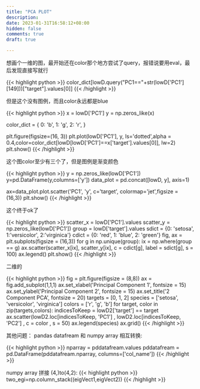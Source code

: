 ```yaml
---
title: "PCA PLOT"
description: 
date: 2023-01-31T16:58:12+08:00
hidden: false
comments: true
draft: true

---
```


想画个一维的图，最开始还在color那个地方尝试了query，报错说要用eval，最后发现直接写就行

{{< highlight python >}}
color_dict[lowD.query("PC1=="+str(lowD['PC1'][149]))["target"].values[0]]
{{< /highlight >}}

但是这个没有图例，而且color永远都是blue

{{< highlight python >}}
x = lowD['PC1']
y = np.zeros_like(x)

color_dict = {
    0: 'b',
    1: 'g',
    2: 'r',
}

plt.figure(figsize=(16, 3))
plt.plot(lowD['PC1'], y, ls='dotted',alpha = 0.4,color=color_dict[lowD[lowD['PC1']==x['target'].values[0]], lw=2)
plt.show()
{{< /highlight >}}

这个图color至少有三个了，但是图例是渐变颜色

{{< highlight python >}}
y = np.zeros_like(lowD['PC1'])
y=pd.DataFrame(y,columns=['y'])
data_plot = pd.concat([lowD, y], axis=1)


ax=data_plot.plot.scatter('PC1', 'y', c='target', colormap='jet',figsize = (16,3))
plt.show()
{{< /highlight >}}

这个终于ok了

{{< highlight python >}}
scatter_x = lowD['PC1'].values
scatter_y = np.zeros_like(lowD['PC1'])
group = lowD['target'].values
sdict = {0: 'setosa', 1:'versicolor', 2:'virginica'}
cdict = {0: 'red', 1: 'blue', 2: 'green'}
fig, ax = plt.subplots(figsize = (16,3))
for g in np.unique(group):
    ix = np.where(group == g)
    ax.scatter(scatter_x[ix], scatter_y[ix], c = cdict[g], label = sdict[g], s = 100)
ax.legend()
plt.show()
{{< /highlight >}}


二维的

{{< highlight python >}}
fig = plt.figure(figsize = (8,8))
ax = fig.add_subplot(1,1,1)
ax.set_xlabel('Principal Component 1', fontsize = 15)
ax.set_ylabel('Principal Component 2', fontsize = 15)
ax.set_title('2 Component PCA', fontsize = 20)
targets = [0, 1, 2]
species = ['setosa', 'versicolor', 'virginica']
colors = ['r', 'g', 'b']
for target, color in zip(targets,colors):
    indicesToKeep = lowD2['target'] == target
    ax.scatter(lowD2.loc[indicesToKeep, 'PC1']
               , lowD2.loc[indicesToKeep, 'PC2']
               , c = color
               , s = 50)
ax.legend(species)
ax.grid()
{{< /highlight >}}


其他问题：
pandas datafream 和 numpy array 相互转换:

{{< highlight python >}}
nparray = pddatafream.values
pddatafream = pd.DataFrame(pddatafream.nparray, columns=['col_name'])
{{< /highlight >}}

numpy array 拼接 (4,)to(4,2):
{{< highlight python >}}
two_egi=np.column_stack((eigVect1,eigVect2))
{{< /highlight >}}